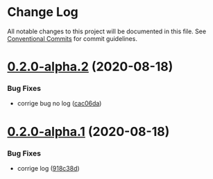# Change Log

All notable changes to this project will be documented in this file.
See [Conventional Commits](https://conventionalcommits.org) for commit guidelines.

# [0.2.0-alpha.2](https://github.com/Mathias54/lerna-conventional-commits-example/compare/v0.2.0-alpha.1...v0.2.0-alpha.2) (2020-08-18)


### Bug Fixes

* corrige bug no log ([cac06da](https://github.com/Mathias54/lerna-conventional-commits-example/commit/cac06da3700ec3c3dc8924e69c0fbf045c89f796))





# [0.2.0-alpha.1](https://github.com/Mathias54/lerna-conventional-commits-example/compare/v0.2.0-alpha.0...v0.2.0-alpha.1) (2020-08-18)


### Bug Fixes

* corrige log ([918c38d](https://github.com/Mathias54/lerna-conventional-commits-example/commit/918c38d695f4888e5c6ab2e3c2bac316c98bf7f2))
